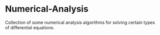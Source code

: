 # Numerical-Analysis
Collection of some numerical analysis algorithms for solving certain types of differential equations.
